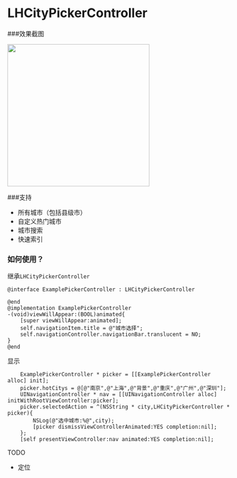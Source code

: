# LHCityPickerController


###效果截图

<img src="https://raw.github.com/LeoMobileDeveloper/LHCityPickerController/master/ScreenShot/s1.png" width="320" />

###支持

* 所有城市（包括县级市）
* 自定义热门城市
* 城市搜索 
* 快速索引

### 如何使用？
继承`LHCityPickerController`

```
@interface ExamplePickerController : LHCityPickerController

@end
@implementation ExamplePickerController
-(void)viewWillAppear:(BOOL)animated{
    [super viewWillAppear:animated];
    self.navigationItem.title = @"城市选择";
    self.navigationController.navigationBar.translucent = NO;
}
@end
```
显示

```
    ExamplePickerController * picker = [[ExamplePickerController alloc] init];
    picker.hotCitys = @[@"南京",@"上海",@"背景",@"重庆",@"广州",@"深圳"];
    UINavigationController * nav = [[UINavigationController alloc] initWithRootViewController:picker];
    picker.selectedAction = ^(NSString * city,LHCityPickerController * picker){
        NSLog(@"选中城市:%@",city);
        [picker dismissViewControllerAnimated:YES completion:nil];
    };
    [self presentViewController:nav animated:YES completion:nil];
```


TODO

* 定位
